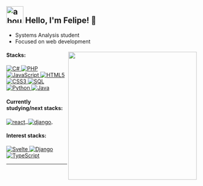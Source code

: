 ## <img width="45" alt="about" src="https://raw.github.com/elizarov/elizarov/master/about.png"> Hello, I'm Felipe! 👋
- Systems Analysis student
- Focused on web development
<div>
<img align="right" width="340" src="https://i.pinimg.com/originals/e8/f4/53/e8f453469a3ec97ecd354df465d73913.gif"/>
<h4>Stacks:</h4>
<div>
  <p>
    <a href="https://learn.microsoft.com/en-us/dotnet/csharp/" target="_blank">
      <img src="https://img.shields.io/badge/-C%23-05122A?style=flat&logo=c-sharp&logoColor=fefefa" alt="C#"/>
    </a>
    <a href="https://www.php.net/" target="_blank">
      <img src="https://img.shields.io/badge/-PHP-05122A?style=flat&logo=php&logoColor=fefefa" alt="PHP"/>
    </a>
    <a href="https://developer.mozilla.org/en-US/docs/Web/JavaScript" target="_blank">
      <img src="https://img.shields.io/badge/-JavaScript-05122A?style=flat&logo=javascript&logoColor=fefefa" alt="JavaScript"/>
    </a>
    <a href="https://developer.mozilla.org/en-US/docs/Glossary/HTML5" target="_blank">
      <img src="https://img.shields.io/badge/-HTML5-05122A?style=flat&logo=html5&logoColor=fefefa" alt="HTML5"/>
    </a>
    <a href="https://www.css3.com/" target="_blank">
      <img src="https://img.shields.io/badge/-CSS3-05122A?style=flat&logo=css3&logoColor=fefefa" alt="CSS3"/>
    </a>
    <a href="https://www.mysql.com/" target="_blank">
      <img src="https://img.shields.io/badge/-SQL-05122A?style=flat&logo=mysql&logoColor=fefefa" alt="SQL"/>
    </a>
    <a href="https://www.python.org/" target="_blank">
      <img src="https://img.shields.io/badge/-Python-05122A?style=flat&logo=python&logoColor=fefefa" alt="Python"/>
    </a>
    <a href="https://www.java.com/en/" target="_blank">
      <img src="https://img.shields.io/badge/-Java-05122A?style=flat&logo=java&logoColor=fefefa" alt="Java"/>
    </a>
</p>
</div>
<h4>Currently studying/next stacks:</h4>
<div>
<p>
  <a href="https://react.dev/" target="_blank">
    <img align="center" src="https://img.shields.io/badge/-React-05122A?style=flat&logo=react&logoColor=fefefa" alt="react"/>&nbsp;
  </a>
   <a href="https://www.djangoproject.com/" target="_blank">
    <img align="center" src="https://img.shields.io/badge/-django-05122A?style=flat&logo=django&logoColor=fefefa" alt="django"/>&nbsp;
  </a>
 
</p>
</div>
<h4>Interest stacks:</h4>
  <div>
    <p>
      <a href="https://svelte.dev/" target="_blank">
        <img src="https://img.shields.io/badge/-Svelte-05122A?style=flat&logo=svelte&logoColor=fefefa" alt="Svelte"/>
      </a>
      <a href="https://www.djangoproject.com/" target="_blank">
        <img src="https://img.shields.io/badge/-Django-05122A?style=flat&logo=django&logoColor=fefefa" alt="Django"/>
      </a>
      <a href="https://www.typescriptlang.org/" target="_blank">
        <img src="https://img.shields.io/badge/-TypeScript-05122A?style=flat&logo=typescript&logoColor=fefefa" alt="TypeScript"/>
      </a>
    </p>
  </div>
</div>
<hr>
